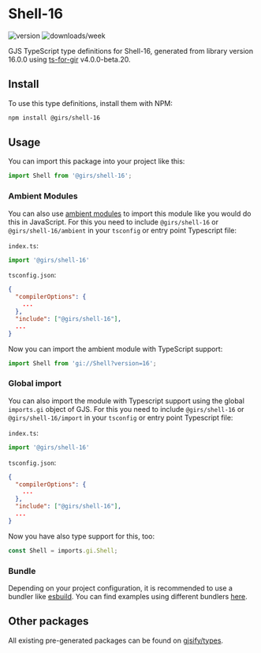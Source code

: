 
# Shell-16

![version](https://img.shields.io/npm/v/@girs/shell-16)
![downloads/week](https://img.shields.io/npm/dw/@girs/shell-16)


GJS TypeScript type definitions for Shell-16, generated from library version 16.0.0 using [ts-for-gir](https://github.com/gjsify/ts-for-gir) v4.0.0-beta.20.


## Install

To use this type definitions, install them with NPM:
```bash
npm install @girs/shell-16
```

## Usage

You can import this package into your project like this:
```ts
import Shell from '@girs/shell-16';
```

### Ambient Modules

You can also use [ambient modules](https://github.com/gjsify/ts-for-gir/tree/main/packages/cli#ambient-modules) to import this module like you would do this in JavaScript.
For this you need to include `@girs/shell-16` or `@girs/shell-16/ambient` in your `tsconfig` or entry point Typescript file:

`index.ts`:
```ts
import '@girs/shell-16'
```

`tsconfig.json`:
```json
{
  "compilerOptions": {
    ...
  },
  "include": ["@girs/shell-16"],
  ...
}
```

Now you can import the ambient module with TypeScript support: 

```ts
import Shell from 'gi://Shell?version=16';
```

### Global import

You can also import the module with Typescript support using the global `imports.gi` object of GJS.
For this you need to include `@girs/shell-16` or `@girs/shell-16/import` in your `tsconfig` or entry point Typescript file:

`index.ts`:
```ts
import '@girs/shell-16'
```

`tsconfig.json`:
```json
{
  "compilerOptions": {
    ...
  },
  "include": ["@girs/shell-16"],
  ...
}
```

Now you have also type support for this, too:

```ts
const Shell = imports.gi.Shell;
```

### Bundle

Depending on your project configuration, it is recommended to use a bundler like [esbuild](https://esbuild.github.io/). You can find examples using different bundlers [here](https://github.com/gjsify/ts-for-gir/tree/main/examples).

## Other packages

All existing pre-generated packages can be found on [gjsify/types](https://github.com/gjsify/types).

